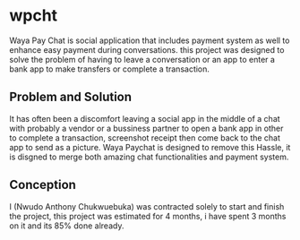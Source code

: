 # wpcht

Waya Pay Chat is social application that includes payment system as well to enhance easy payment during conversations.
this project was designed to solve the problem of having to leave a conversation or an app to enter a bank app to make transfers or complete a transaction.
## Problem and Solution
It has often been a discomfort leaving a social app in the middle of a chat with probably a vendor or a bussiness partner to open a bank app in other to complete a transaction, screenshot receipt then come back to the chat app to send as a picture.
Waya Paychat is designed to remove this Hassle, it is disgned to merge both amazing chat functionalities and payment system.
## Conception
I (Nwudo Anthony Chukwuebuka) was contracted solely to start and finish the project, this project was estimated for 4 months, i have spent 3 months on it and its 85% done already.
